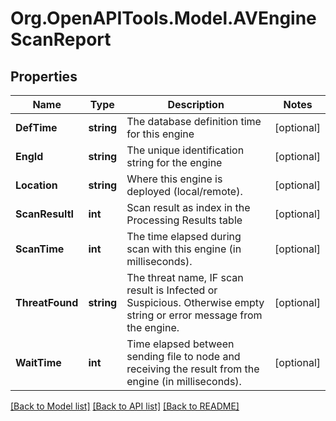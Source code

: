 
# Org.OpenAPITools.Model.AVEngineScanReport

## Properties

Name | Type | Description | Notes
------------ | ------------- | ------------- | -------------
**DefTime** | **string** | The database definition time for this engine | [optional] 
**EngId** | **string** | The  unique identification string for the engine | [optional] 
**Location** | **string** | Where this engine is deployed (local/remote). | [optional] 
**ScanResultI** | **int** | Scan result as index in the Processing Results table | [optional] 
**ScanTime** | **int** | The time elapsed during scan with this engine (in milliseconds). | [optional] 
**ThreatFound** | **string** | The threat name, IF scan result is Infected or Suspicious. Otherwise empty string or error message from the engine. | [optional] 
**WaitTime** | **int** | Time elapsed between sending file to node and receiving the result from the engine (in milliseconds). | [optional] 

[[Back to Model list]](../README.md#documentation-for-models)
[[Back to API list]](../README.md#documentation-for-api-endpoints)
[[Back to README]](../README.md)

